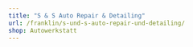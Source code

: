 ```yaml
---
title: "S & S Auto Repair & Detailing"
url: /franklin/s-und-s-auto-repair-und-detailing/
shop: Autowerkstatt
---
```

